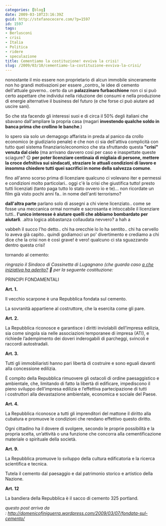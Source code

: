 ```yaml
---
categories: [blog]
date: 2009-03-10T23:16:39Z
guid: http://stefanocecere.com/?p=1597
id: 1597
tags:
- Berlusconi
- crisi
- Italia
- Politica
- ridere
- speculazione
title: Cementiamo la costituzione! evviva la crisi!
slug: /2009/03/10/cementiamo-la-costituzione-evviva-la-crisi/
---
```


nonostante il mio essere non proprietario di alcun immobile sinceramente non ho grandi motivazioni per essere \_contro\_ le idee di cemento dell'attuale governo.. certo da un **palazzinaro furbacchione** non ci si può certo aspettare che individui nella riduzione dei consumi e nella produzione di energie alternative il business del futuro (e che forse ci può aiutare ad uscire sani).

So che sta facendo gli interessi suoi e di circa il 50% degli italiani che sbavano dall'ampliare la propria casa (magari **investendo qualche soldo in banca prima che crollino le banche**.)

Io spero sia solo un demagogo affarista in preda al panico da crollo economico (e giudiziario penale) e che non ci sia dell'attiva complicità con tutto quel sistema finanziario/economico che sta sfruttando questa **"crisi" venuta dal cielo** (ma arrivano davvero così per caso e inaspettate queste sciagure? 😉 **per poter licenziare centinaia di migliaia di persone, mettere la croce defnitiva sui sindacati, straziare le attuali condizioni di lavoro e insomma chiedere tutti quei sacrifici in nome della salvezza comune**.

fino all'anno scorso prima di licenziare qualcuno ci volevano iter e permessi e condizioni molto particolari.. oggi c'è la crisi che giustifica tutto! presto tutti licenziati (tanto paga tutto lo stato ovvero io e te)… non ricordate un film già visto pochi anni fa.. in nome dell'anti terrorismo?

**dall'altra parte** parlano solo di assegni a chi viene licenziato.. come se fosse una meccanica ormai normale e sacrosanta e intoccabile il licenziare tutti.. **l'unico interesse è aiutare quelli che abbiamo bombardato per aiutarli**. .altra logica abbastanza collaudata nevvero? a hah a

vabbeh il succo l'ho detto.. chi ha orecchie lo lo ha sentito.. chi ha cervello lo aveva già capito.. quindi godiamoci un po' divertimento e crediamo a chi dice che la crisi non è così grave! è vero! qualcuno ci sta sguazzando dentro questa crisi!

tornando al cemento:

_ringrazio il Sindaco di Cassinetta di Lugagnano (che guarda caso [a che iniziativa ha aderito?](http://www.marciamondiale.org/adesioni/scheda/-/domenico-finiguerra/) 🙂 per la seguente costituzione:_

PRINCIPI FONDAMENTALI

**Art. 1.**

Il vecchio scarpone è una Repubblica fondata sul cemento.

La sovranità appartiene al costruttore, che la esercita come gli pare.

**Art. 2.**

La Repubblica riconosce e garantisce i diritti inviolabili dell’impresa edilizia, sia come singola sia nelle associazioni temporanee di impresa (ATI), e richiede l’adempimento dei doveri inderogabili di parcheggi, svincoli e raccordi autostradali.

**Art. 3.**

Tutti gli immobiliaristi hanno pari libertà di costruire e sono eguali davanti alla concessione edilizia.

È compito della Repubblica rimuovere gli ostacoli di ordine paesaggistico e ambientale, che, limitando di fatto la libertà di edificare, impediscono il pieno sviluppo dell’impresa edilizia e l’effettiva partecipazione di tutti i costruttori alla devastazione ambientale, economica e sociale del Paese.

**Art. 4.**

La Repubblica riconosce a tutti gli imprenditori del mattone il diritto alla cubatura e promuove le condizioni che rendano effettivo questo diritto.

Ogni cittadino ha il dovere di svolgere, secondo le proprie possibilità e la propria scelta, un’attività o una funzione che concorra alla cementificazione materiale o spirituale della società.

**Art. 9.**

La Repubblica promuove lo sviluppo della cultura edificatoria e la ricerca scientifica e tecnica.

Tutela il cemento dal paesaggio e dal patrimonio storico e artistico della Nazione.

**Art. 12**

La bandiera della Repubblica è il sacco di cemento 325 portland.

_questo post arriva da : <http://domenicofiniguerra.wordpress.com/2009/03/07/fondata-sul-cemento/>_